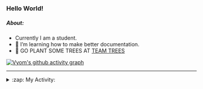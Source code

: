 ### Hello World!

##### About:
- Currently I am a student.
- 🌱 I’m learning how to make better documentation.
- 🌱 GO PLANT SOME TREES AT [TEAM TREES](https://teamtrees.org/)

[![Vyom's github activity graph](https://activity-graph.herokuapp.com/graph?username=Vyvy-vi)](https://github.com/ashutosh00710/github-readme-activity-graph)

---
<details>
  <summary>:zap: My Activity:</summary>
  
<!--START_SECTION:waka-->
![Code Time](http://img.shields.io/badge/Code%20Time-933%20hrs%2018%20mins-blue)

**I'm a Night 🦉** 

```text
🌞 Morning    93 commits     ███░░░░░░░░░░░░░░░░░░░░░░   13.38% 
🌆 Daytime    168 commits    ██████░░░░░░░░░░░░░░░░░░░   24.17% 
🌃 Evening    229 commits    ████████░░░░░░░░░░░░░░░░░   32.95% 
🌙 Night      205 commits    ███████░░░░░░░░░░░░░░░░░░   29.5%

```
📅 **I'm Most Productive on Sunday** 

```text
Monday       101 commits    ███░░░░░░░░░░░░░░░░░░░░░░   14.53% 
Tuesday      112 commits    ████░░░░░░░░░░░░░░░░░░░░░   16.12% 
Wednesday    87 commits     ███░░░░░░░░░░░░░░░░░░░░░░   12.52% 
Thursday     101 commits    ███░░░░░░░░░░░░░░░░░░░░░░   14.53% 
Friday       103 commits    ███░░░░░░░░░░░░░░░░░░░░░░   14.82% 
Saturday     74 commits     ██░░░░░░░░░░░░░░░░░░░░░░░   10.65% 
Sunday       117 commits    ████░░░░░░░░░░░░░░░░░░░░░   16.83%

```


📊 **This Week I Spent My Time On** 

```text
🔥 Editors: 
VS Code                  11 hrs 36 mins      █████████████████████████   100.0%

🐱‍💻 Projects: 
CSF                      7 hrs 21 mins       ███████████████░░░░░░░░░░   63.35% 
file-utils               1 hr 23 mins        ███░░░░░░░░░░░░░░░░░░░░░░   11.99% 
github-readme-youtube-car54 mins             ██░░░░░░░░░░░░░░░░░░░░░░░   7.86% 
TEA-onboarding-bot       44 mins             █░░░░░░░░░░░░░░░░░░░░░░░░   6.43% 
praise                   41 mins             █░░░░░░░░░░░░░░░░░░░░░░░░   5.91%

```


 Last Updated on 22/10/2022 17:11:10 UTC
<!--END_SECTION:waka-->
</details>
